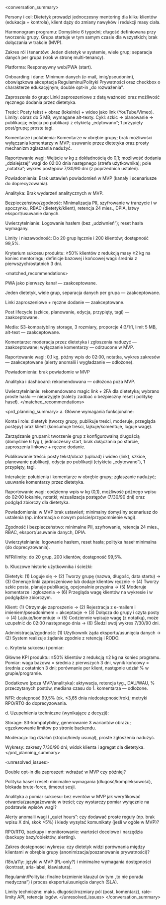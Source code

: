 <conversation_summary>
<decisions>

Persony i cel: Dietetyk prowadzi jednoczesny mentoring dla kilku klientów (edukacja + kontrola), klient dąży do zmiany nawyków i redukcji masy ciała.

Harmonogram programu: Domyślnie 6 tygodni; długość definiowana przy tworzeniu grupy. Grupa startuje w tym samym czasie dla wszystkich; brak dołączania w trakcie (MVP).

Zakres ról i tenantów: Jeden dietetyk w systemie, wiele grup; separacja danych per grupa (krok w stronę multi-tenancy).

Platforma: Responsywny web/PWA (start).

Onboarding i dane: Minimum danych (e-mail, imię/pseudonim), obowiązkowa akceptacja Regulaminu/Polityki Prywatności oraz checkbox o charakterze edukacyjnym; double opt-in „do rozważenia”.

Zaproszenia do grup: Linki zaproszeniowe z datą ważności oraz możliwość ręcznego dodania przez dietetyka.

Treści: Posty tekst + obraz (lokalnie) + wideo jako link (YouTube/Vimeo). Limity: obraz do 5 MB; wymagane alt-texty. Cykl: szkic → planowanie → publikacja; edycja po publikacji z etykietą „edytowano”; 1 przypięty post/grupę; proste tagi.

Komentarze i polubienia: Komentarze w obrębie grupy; brak możliwości wyłączania komentarzy w MVP; usuwanie przez dietetyka oraz prosty mechanizm zgłaszania nadużyć.

Raportowanie wagi: Wejście w kg z dokładnością do 0,1; możliwość dodania „dzisiejszej” wagi do 02:00 dnia następnego (strefa użytkownika); pole „notatka”; wykres postępów 7/30/90 dni (z poprzednich ustaleń).

Powiadomienia: Brak ustawień powiadomień w MVP (kanały i scenariusze do doprecyzowania).

Analityka: Brak wydarzeń analitycznych w MVP.

Bezpieczeństwo/zgodność: Minimalizacja PII, szyfrowanie w tranzycie i w spoczynku, RBAC (dietetyk/klient), retencja 24 mies., DPIA, łatwy eksport/usuwanie danych.

Uwierzytelnianie: Logowanie hasłem (bez „udziwnień”); reset hasła wymagany.

Limity i niezawodność: Do 20 grup łącznie i 200 klientów; dostępność 99,5%.

Kryterium sukcesu produktu: ≥50% klientów z redukcją masy ≥2 kg na koniec mentoringu; definicje bazowej i końcowej wagi: średnia z pierwszych/ostatnich 3 dni.

</decisions>

<matched_recommendations>

PWA jako pierwszy kanał — zaakceptowane.

Jeden dietetyk, wiele grup, separacja danych per grupa — zaakceptowane.

Linki zaproszeniowe + ręczne dodanie — zaakceptowane.

Post lifecycle (szkice, planowanie, edycja, przypięty, tagi) — zaakceptowane.

Media: S3-kompatybilny storage, 3 rozmiary, proporcje 4:3/1:1, limit 5 MB, alt-text — zaakceptowane.

Komentarze: moderacja przez dietetyka i zgłoszenia nadużyć — zaakceptowane; wyłączanie komentarzy — odrzucone w MVP.

Raportowanie wagi: 0,1 kg, późny wpis do 02:00, notatka, wykres zakresów — zaakceptowane (alerty anomalii i wygładzanie — odłożone).

Powiadomienia: brak powiadomie w MVP

Analityka i dashboard: rekomendowana — odłożona poza MVP.

Uwierzytelnianie: rekomendowano magic link + 2FA dla dietetyka; wybrano proste hasło — nieprzyjęte (należy zadbać o bezpieczny reset i politykę haseł).
</matched_recommendations>

<prd_planning_summary>
a. Główne wymagania funkcjonalne:

Konta i role: dietetyk (tworzy grupy, publikuje treści, moderuje, przegląda postępy) oraz klient (konsumuje treści, lajkuje/komentuje, loguje wagę).

Zarządzanie grupami: tworzenie grup z konfigurowalną długością (domyślnie 6 tyg.), jednoczesny start, brak dołączania po starcie, zaproszenia linkowe + ręczne dodanie.

Publikowanie treści: posty tekst/obraz (upload) i wideo (link), szkice, planowanie publikacji, edycja po publikacji (etykieta „edytowano”), 1 przypięty, tagi.

Interakcje: polubienia i komentarze w obrębie grupy; zgłaszanie nadużyć; usuwanie komentarzy przez dietetyka.

Raportowanie wagi: codzienny wpis w kg (0,1), możliwość późnego wpisu do 02:00 lokalnie, notatki; wizualizacja postępów (7/30/90 dni) oraz podgląd zbiorczy dla dietetyka.

Powiadomienia: w MVP brak ustawień; minimalny domyślny scenariusz do ustalenia (np. informacja o nowym poście/przypomnienie wagi).

Zgodność i bezpieczeństwo: minimalne PII, szyfrowanie, retencja 24 mies., RBAC, eksport/usuwanie danych, DPIA.

Uwierzytelnianie: logowanie hasłem, reset hasła; polityka haseł minimalna (do doprecyzowania).

NFR/limity: do 20 grup, 200 klientów, dostępność 99,5%.

b. Kluczowe historie użytkownika i ścieżki:

Dietetyk: (1) Loguje się → (2) Tworzy grupę (nazwa, długość, data startu) → (3) Generuje linki zaproszeniowe lub dodaje klientów ręcznie → (4) Tworzy szkic posta, planuje publikację, opcjonalnie przypina → (5) Moderuje komentarze i zgłoszenia → (6) Przegląda wagę klientów na wykresie i w podglądzie zbiorczym.

Klient: (1) Otrzymuje zaproszenie → (2) Rejestracja z e-mailem i imieniem/pseudonimem + akceptacje → (3) Dołącza do grupy i czyta posty → (4) Lajkuje/komentuje → (5) Codziennie wpisuje wagę (z notatką), może uzupełnić do 02:00 następnego dnia → (6) Śledzi swój wykres 7/30/90 dni.

Administracja/zgodność: (1) Użytkownik żąda eksportu/usunięcia danych → (2) System realizuje żądanie zgodnie z retencją i RODO.

c. Kryteria sukcesu i pomiar:

Główne KPI produktu: ≥50% klientów z redukcją ≥2 kg na koniec programu. Pomiar: waga bazowa = średnia z pierwszych 3 dni, wynik końcowy = średnia z ostatnich 3 dni; porównanie per klient, następnie udział % w grupie/programie.

Dodatkowe (poza MVP/analityka): aktywacja, retencja tyg., DAU/WAU, % przeczytanych postów, mediana czasu do 1. komentarza — odłożone.

NFR: dostępność 99,5% (ok. ≤3,65 dnia niedostępności/rok); metryki RPO/RTO do doprecyzowania.

d. Uzupełnienia techniczne (wynikające z decyzji):

Storage: S3-kompatybilny, generowanie 3 wariantów obrazu; egzekwowanie limitów po stronie backendu.

Moderacja: log działań (kto/co/kiedy usunął), proste zgłoszenia nadużyć.

Wykresy: zakresy 7/30/90 dni; widok klienta i agregat dla dietetyka.
</prd_planning_summary>

<unresolved_issues>

Double opt-in dla zaproszeń: wdrażać w MVP czy później?

Polityka haseł i reset: minimalne wymagania (długość/kompleksowość), blokada brute-force, timeout sesji.

Analityka a pomiar sukcesu: bez eventów w MVP jak weryfikować otwarcia/zaangażowanie w treści; czy wystarczy pomiar wyłącznie na podstawie wpisów wagi?

Alerty anomalii wagi i „quiet hours”: czy dodawać proste reguły (np. brak wpisu X dni, skok >5%) i kiedy wysyłać komunikaty (jeśli w ogóle w MVP)?

RPO/RTO, backupy i monitorowanie: wartości docelowe i narzędzia (backupy bazy/obiektów, alerting).

Zakres dostępności wykresu: czy dietetyk widzi porównania między klientami w obrębie grupy (anonimizacja/poszanowanie prywatności)?

i18n/a11y: języki w MVP (PL-only?) i minimalne wymagania dostępności (kontrast, aria-label, klawiatura).

Regulamin/Polityka: finalne brzmienie klauzul (w tym „to nie porada medyczna”) i proces eksportu/usunięcia danych (SLA).

Limity techniczne: maks. długości/rozmiary pól (post, komentarz), rate-limity API, retencja logów.
</unresolved_issues>
</conversation_summary>
